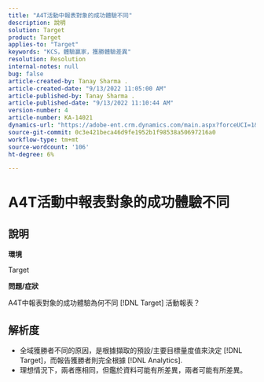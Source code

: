 ```yaml
---
title: "A4T活動中報表對象的成功體驗不同"
description: 說明
solution: Target
product: Target
applies-to: "Target"
keywords: "KCS，體驗贏家，獲勝體驗差異"
resolution: Resolution
internal-notes: null
bug: false
article-created-by: Tanay Sharma .
article-created-date: "9/13/2022 11:05:00 AM"
article-published-by: Tanay Sharma .
article-published-date: "9/13/2022 11:10:44 AM"
version-number: 4
article-number: KA-14021
dynamics-url: "https://adobe-ent.crm.dynamics.com/main.aspx?forceUCI=1&pagetype=entityrecord&etn=knowledgearticle&id=9227aee8-5333-ed11-9db1-002248086735"
source-git-commit: 0c3e421beca46d9fe1952b1f98538a50697216a0
workflow-type: tm+mt
source-wordcount: '106'
ht-degree: 6%

---
```


# A4T活動中報表對象的成功體驗不同

## 說明


<b>環境</b>

Target



<b>問題/症狀</b>

A4T中報表對象的成功體驗為何不同 [!DNL Target] 活動報表？




## 解析度


- 全域獲勝者不同的原因，是根據擷取的預設/主要目標量度值來決定 [!DNL Target]，而報告獲勝者則完全根據 [!DNL Analytics].
- 理想情況下，兩者應相同，但鑑於資料可能有所差異，兩者可能有所差異。



